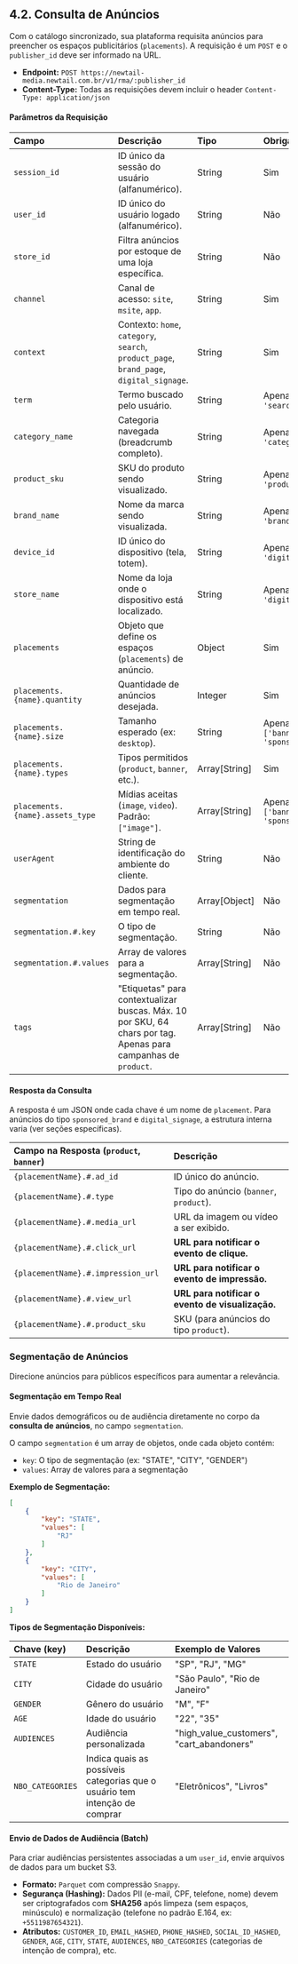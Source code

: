 ## 4.2. Consulta de Anúncios

Com o catálogo sincronizado, sua plataforma requisita anúncios para preencher os espaços publicitários (`placements`). A requisição é um `POST` e o `publisher_id` deve ser informado na URL.

*   **Endpoint:** `POST https://newtail-media.newtail.com.br/v1/rma/:publisher_id`
*   **Content-Type:** Todas as requisições devem incluir o header `Content-Type: application/json`

#### **Parâmetros da Requisição**

| Campo | Descrição | Tipo | Obrigatoriedade |
| :--- | :--- | :--- | :--- |
| `session_id` | ID único da sessão do usuário (alfanumérico). | String | Sim |
| `user_id` | ID único do usuário logado (alfanumérico). | String | Não |
| `store_id` | Filtra anúncios por estoque de uma loja específica. | String | Não |
| `channel` | Canal de acesso: `site`, `msite`, `app`. | String | Sim |
| `context` | Contexto: `home`, `category`, `search`, `product_page`, `brand_page`, `digital_signage`.| String | Sim |
| `term` | Termo buscado pelo usuário. | String | Apenas `context: 'search'` |
| `category_name` | Categoria navegada (breadcrumb completo).| String | Apenas `context: 'category'`|
| `product_sku` | SKU do produto sendo visualizado. | String | Apenas `context: 'product_page'` |
| `brand_name` | Nome da marca sendo visualizada. | String | Apenas `context: 'brand_page'` |
| `device_id` | ID único do dispositivo (tela, totem). | String | Apenas `context: 'digital_signage'` |
| `store_name` | Nome da loja onde o dispositivo está localizado. | String | Apenas `context: 'digital_signage'` |
| `placements` | Objeto que define os espaços (`placements`) de anúncio. | Object | Sim |
| `placements.{name}.quantity` | Quantidade de anúncios desejada. | Integer | Sim |
| `placements.{name}.size` | Tamanho esperado (ex: `desktop`). | String | Apenas `types: ['banner', 'sponsored_brand']` |
| `placements.{name}.types` | Tipos permitidos (`product`, `banner`, etc.). | Array[String] | Sim |
| `placements.{name}.assets_type`| Mídias aceitas (`image`, `video`). Padrão: `["image"]`. | Array[String] | Apenas `types: ['banner', 'sponsored_brand']` |
| `userAgent` | String de identificação do ambiente do cliente. | String | Não |
| `segmentation` | Dados para segmentação em tempo real. | Array[Object] | Não |
| `segmentation.#.key` | O tipo de segmentação. | String | Não |
| `segmentation.#.values` | Array de valores para a segmentação. | Array[String] | Não |
| `tags` | "Etiquetas" para contextualizar buscas. Máx. 10 por SKU, 64 chars por tag. Apenas para campanhas de `product`. | Array[String] | Não |

#### **Resposta da Consulta**
A resposta é um JSON onde cada chave é um nome de `placement`. Para anúncios do tipo `sponsored_brand` e `digital_signage`, a estrutura interna varia (ver seções específicas).

| Campo na Resposta (`product`, `banner`) | Descrição |
| :--- | :--- |
| `{placementName}.#.ad_id` | ID único do anúncio. |
| `{placementName}.#.type` | Tipo do anúncio (`banner`, `product`). |
| `{placementName}.#.media_url`| URL da imagem ou vídeo a ser exibido. |
| `{placementName}.#.click_url`| **URL para notificar o evento de clique.** |
| `{placementName}.#.impression_url`| **URL para notificar o evento de impressão.**|
| `{placementName}.#.view_url` | **URL para notificar o evento de visualização.** |
| `{placementName}.#.product_sku`| SKU (para anúncios do tipo `product`). |

### Segmentação de Anúncios

Direcione anúncios para públicos específicos para aumentar a relevância.

#### **Segmentação em Tempo Real**
Envie dados demográficos ou de audiência diretamente no corpo da **consulta de anúncios**, no campo `segmentation`.

O campo `segmentation` é um array de objetos, onde cada objeto contém:
- `key`: O tipo de segmentação (ex: "STATE", "CITY", "GENDER")
- `values`: Array de valores para a segmentação

**Exemplo de Segmentação:**

```json
[
    {
        "key": "STATE",
        "values": [
            "RJ"
        ]
    },
    {
        "key": "CITY",
        "values": [
            "Rio de Janeiro"
        ]
    }
]
```

**Tipos de Segmentação Disponíveis:**

| Chave (key) | Descrição | Exemplo de Valores |
| :--- | :--- | :--- |
| `STATE` | Estado do usuário | "SP", "RJ", "MG" |
| `CITY` | Cidade do usuário | "São Paulo", "Rio de Janeiro" |
| `GENDER` | Gênero do usuário | "M", "F" |
| `AGE` | Idade do usuário | "22", "35" |
| `AUDIENCES` | Audiência personalizada | "high_value_customers", "cart_abandoners" |
| `NBO_CATEGORIES` | Indica quais as possíveis categorias que o usuário tem intenção de comprar | "Eletrônicos", "Livros" |

#### **Envio de Dados de Audiência (Batch)**
Para criar audiências persistentes associadas a um `user_id`, envie arquivos de dados para um bucket S3.

*   **Formato:** `Parquet` com compressão `Snappy`.
*   **Segurança (Hashing):** Dados PII (e-mail, CPF, telefone, nome) devem ser criptografados com **SHA256** após limpeza (sem espaços, minúsculo) e normalização (telefone no padrão E.164, ex: `+5511987654321`).
*   **Atributos:** `CUSTOMER_ID`, `EMAIL_HASHED`, `PHONE_HASHED`, `SOCIAL_ID_HASHED`, `GENDER`, `AGE`, `CITY`, `STATE`, `AUDIENCES`, `NBO_CATEGORIES` (categorias de intenção de compra), etc.

